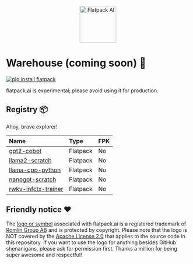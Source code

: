 <div align="center">
  <img src="https://romlin.com/wp-content/uploads/2023/05/flatpack_ai_logo.svg" width="100" height="100" alt="Flatpack AI">
</div>

# Warehouse (coming soon) 👀

[![pip install flatpack](https://img.shields.io/badge/pip%20install-flatpack-5865f2)](https://pypi.org/project/flatpack/)

flatpack.ai is experimental; please avoid using it for production.

## Registry 📦

Ahoy, brave explorer!

| Name                                                                                                      | Type     | FPK |
|:----------------------------------------------------------------------------------------------------------|:---------|:----|
| [gpt2-cobot](https://github.com/romlingroup/flatpack-ai/tree/main/warehouse/gpt2-cobot)                   | Flatpack | No  |
| [llama2-scratch](https://github.com/romlingroup/flatpack-ai/tree/main/warehouse/llama2-scratch)           | Flatpack | No  |
| [llama-cpp-python](https://github.com/romlingroup/flatpack-ai/tree/main/warehouse/llama-cpp-python)       | Flatpack | No  |
| [nanogpt-scratch](https://github.com/romlingroup/flatpack-ai/tree/main/warehouse/nanogpt-scratch)         | Flatpack | No  |
| [rwkv-infctx-trainer](https://github.com/romlingroup/flatpack-ai/tree/main/warehouse/rwkv-infctx-trainer) | Flatpack | No  |

## Friendly notice ❤️

The [logo or symbol](https://romlin.com/wp-content/uploads/2023/05/flatpack_ai_logo.svg) associated with flatpack.ai is a registered trademark of [Romlin Group AB](https://romlin.com) and is protected by copyright. Please note that the logo is NOT covered by the [Apache License 2.0](https://www.apache.org/licenses/LICENSE-2.0) that applies to the source code in this repository. If you want to use the logo for anything besides GitHub shenanigans, please ask for permission first. Thanks a million for being super awesome and respectful!
